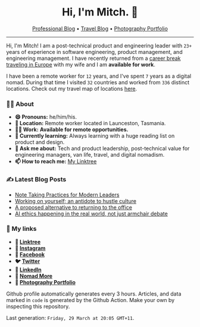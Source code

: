 <h1 align="center">Hi, I'm Mitch. 👋</h1>
<p align="center">
  <a href="https://mitchmalone.io">Professional Blog</a> •
  <a href="https://nomadmo.re">Travel Blog</a> •
  <a href="https://mitchmalone.photography">Photography Portfolio</a>
</p>

-------

Hi, I'm Mitch! I am a post-technical product and engineering leader with `23+` years of experience in software engineering, product management, and engineering management. I have recently returned from a <a href="https://nomadmo.re/maps/2023-world/">career break traveling in Europe</a> with my wife and I am **available for work**.

I have been a remote worker for `12` years, and I've spent `7` years as a digital nomad.
During that time I visited `32` countries and worked from `336` distinct locations. Check out
my travel map of locations <a href="https://nomadmo.re/maps/the-full-travel-map/">here</a>.

### 👨‍🎤 About

- **😄 Pronouns:** he/him/his.
- **📍 Location:** Remote worker located in Launceston, Tasmania.
- **👷‍♂️ Work:** **Available for remote opportunities.**
- **🌱 Currently learning:** Always learning with a huge reading list on product and design.
- **💬 Ask me about:** Tech and product leadership, post-technical value for engineering managers, van life, travel, and digital nomadism.
- **📫 How to reach me:** [My Linktree](https://linktr.ee/mitchmalone)

### ✍️ Latest Blog Posts
- [Note Taking Practices for Modern Leaders](https://mitchmalone.medium.com/note-taking-practices-for-modern-leaders-a2f33e914b97?source&#x3D;rss-dc3c26aefde1------2)
- [Working on yourself; an antidote to hustle culture](https://mitchmalone.medium.com/working-on-yourself-an-antidote-to-hustle-culture-5eb5e7363e1d?source&#x3D;rss-dc3c26aefde1------2)
- [A proposed alternative to returning to the office](https://mitchmalone.medium.com/a-proposed-alternative-to-returning-to-the-office-6a4bacebabc6?source&#x3D;rss-dc3c26aefde1------2)
- [AI ethics happening in the real world, not just armchair debate](https://mitchmalone.medium.com/ai-ethics-happening-in-the-real-world-not-just-armchair-debate-6121f07053fd?source&#x3D;rss-dc3c26aefde1------2)

### 🔗 My links
- **🔗 [Linktree](https://linktr.ee/mitchmalone)**
- **📸 [Instagram](https://www.instagram.com/mitchmalone)**
- **👤 [Facebook](https://www.facebook.com/mitchmalone)**
- **🐦 [Twitter](https://twitter.com/mitch__malone)**
- **👔 [LinkedIn](https://www.linkedin.com/in/mitchmalone)**
- **📍 [Nomad More](https://nomadmo.re)**
- **📸 [Photography Portfolio](https://mitchmalone.photography)**

Github profile automatically generates every 3 hours. Articles, and data marked in `code` is generated by the Github
Action. Make your own by inspecting this repository.

Last generation: `Friday, 29 March at 20:05 GMT+11`.
